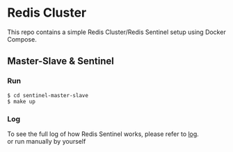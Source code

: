 # Redis Cluster
This repo contains a simple Redis Cluster/Redis Sentinel setup using Docker Compose.

## Master-Slave & Sentinel
### Run
```shell
$ cd sentinel-master-slave
$ make up
```

### Log
To see the full log of how Redis Sentinel works, please refer to [log](sentinel-master-slave/log).\
or run manually by yourself
